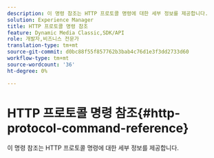 ```yaml
---
description: 이 명령 참조는 HTTP 프로토콜 명령에 대한 세부 정보를 제공합니다.
solution: Experience Manager
title: HTTP 프로토콜 명령 참조
feature: Dynamic Media Classic,SDK/API
role: 개발자,비즈니스 전문가
translation-type: tm+mt
source-git-commit: d0bc88f55f857762b3bab4c76d1e3f3dd2733d60
workflow-type: tm+mt
source-wordcount: '36'
ht-degree: 0%

---
```



# HTTP 프로토콜 명령 참조{#http-protocol-command-reference}

이 명령 참조는 HTTP 프로토콜 명령에 대한 세부 정보를 제공합니다.

